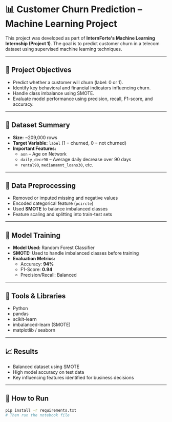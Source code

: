 # 📊 Customer Churn Prediction – Machine Learning Project

This project was developed as part of **InternForte's Machine Learning Internship (Project 1)**. The goal is to predict customer churn in a telecom dataset using supervised machine learning techniques.

---

## 📌 Project Objectives

- Predict whether a customer will churn (label: 0 or 1).
- Identify key behavioral and financial indicators influencing churn.
- Handle class imbalance using SMOTE.
- Evaluate model performance using precision, recall, F1-score, and accuracy.

---

## 📂 Dataset Summary

- **Size:** ~209,000 rows
- **Target Variable:** `label` (1 = churned, 0 = not churned)
- **Important Features:**
  - `aon` – Age on Network
  - `daily_decr90` – Average daily decrease over 90 days
  - `rental90`, `medianamnt_loans30`, etc.

---

## 🧹 Data Preprocessing

- Removed or imputed missing and negative values
- Encoded categorical feature (`pcircle`)
- Used **SMOTE** to balance imbalanced classes
- Feature scaling and splitting into train-test sets

---

## 🤖 Model Training

- **Model Used:** Random Forest Classifier
- **SMOTE:** Used to handle imbalanced classes before training
- **Evaluation Metrics:**
  - Accuracy: **94%**
  - F1-Score: **0.94**
  - Precision/Recall: Balanced

---

## 📌 Tools & Libraries

- Python
- pandas
- scikit-learn
- imbalanced-learn (SMOTE)
- matplotlib / seaborn

---

## 📈 Results

- Balanced dataset using SMOTE
- High model accuracy on test data
- Key influencing features identified for business decisions

---

## 🏁 How to Run

```bash
pip install -r requirements.txt
# Then run the notebook file
